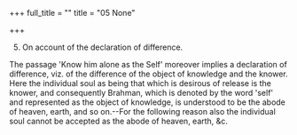 +++
full_title = ""
title = "05 None"

+++


5. On account of the declaration of difference.

The passage 'Know him alone as the Self' moreover implies a declaration of difference, viz. of the difference of the object of knowledge and the knower. Here the individual soul as being that which is desirous of release is the knower, and consequently Brahman, which is denoted by the word 'self' and represented as the object of knowledge, is understood to be the abode of heaven, earth, and so on.--For the following reason also the individual soul cannot be accepted as the abode of heaven, earth, &c.

